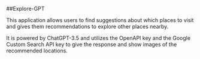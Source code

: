 ##Explore-GPT

This application allows users to find suggestions about which places to visit and gives them recommendations to explore other places nearby.

It is powered by ChatGPT-3.5 and utilizes the OpenAPI key and the Google Custom Search API key to give the response and show images of the recommended locations.
